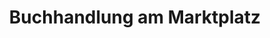 ---
title: "Buchhandlung am Marktplatz"
url: /neckarsulm/buchhandlung-am-marktplatz/
shop: Bücher
---